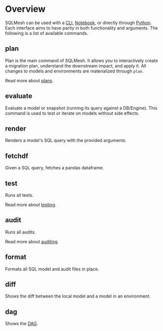 # Overview

SQLMesh can be used with a [CLI](cli.md), [Notebook](notebook.md), or directly through [Python](python.md). Each interface aims to have parity in both functionality and arguments. The following is a list of available commands.

## plan
Plan is the main command of SQLMesh. It allows you to interactively create a migration plan, understand the downstream impact, and apply it. All changes to models and environments are materialized through `plan`.

Read more about [plans](../concepts/plans.md).

## evaluate
Evaluate a model or snapshot (running its query against a DB/Engine). This command is used to test or iterate on models without side effects.

## render
Renders a model's SQL query with the provided arguments.

## fetchdf
Given a SQL query, fetches a pandas dataframe.

## test
Runs all tests.

Read more about [testing](../concepts/tests.md).

## audit
Runs all audits.

Read more about [auditing](../concepts/audits.md).

## format
Formats all SQL model and audit files in place.

## diff
Shows the diff between the local model and a model in an environment.

## dag
Shows the [DAG](../concepts/glossary.md#dag).
